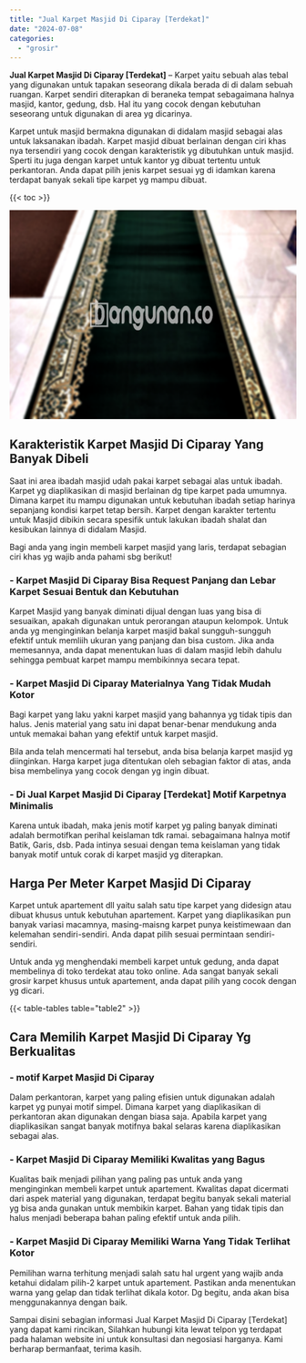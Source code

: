 ```yaml
---
title: "Jual Karpet Masjid Di Ciparay [Terdekat]"
date: "2024-07-08"
categories: 
  - "grosir"
---
```


**Jual Karpet Masjid Di Ciparay \[Terdekat\]** – Karpet yaitu sebuah alas tebal yang digunakan untuk tapakan seseorang dikala berada di di dalam sebuah ruangan. Karpet sendiri diterapkan di beraneka tempat sebagaimana halnya masjid, kantor, gedung, dsb. Hal itu yang cocok dengan kebutuhan seseorang untuk digunakan di area yg dicarinya.

Karpet untuk masjid bermakna digunakan di didalam masjid sebagai alas untuk laksanakan ibadah. Karpet masjid dibuat berlainan dengan ciri khas nya tersendiri yang cocok dengan karakteristik yg dibutuhkan untuk masjid. Sperti itu juga dengan karpet untuk kantor yg dibuat tertentu untuk perkantoran. Anda dapat pilih jenis karpet sesuai yg di idamkan karena terdapat banyak sekali tipe karpet yg mampu dibuat.

{{< toc >}}

![Jual Karpet Masjid Di Ciparay [Terdekat]](/images/grosir-karpet-murah-77.png)

## Karakteristik Karpet Masjid Di Ciparay Yang Banyak Dibeli

Saat ini area ibadah masjid udah pakai karpet sebagai alas untuk ibadah. Karpet yg diaplikasikan di masjid berlainan dg tipe karpet pada umumnya. Dimana karpet itu mampu digunakan untuk kebutuhan ibadah setiap harinya sepanjang kondisi karpet tetap bersih. Karpet dengan karakter tertentu untuk Masjid dibikin secara spesifik untuk lakukan ibadah shalat dan kesibukan lainnya di didalam Masjid.

Bagi anda yang ingin membeli karpet masjid yang laris, terdapat sebagian ciri khas yg wajib anda pahami sbg berikut!

### \- Karpet Masjid Di Ciparay Bisa Request Panjang dan Lebar Karpet Sesuai Bentuk dan Kebutuhan

Karpet Masjid yang banyak diminati dijual dengan luas yang bisa di sesuaikan, apakah digunakan untuk perorangan ataupun kelompok. Untuk anda yg menginginkan belanja karpet masjid bakal sungguh-sungguh efektif untuk memliih ukuran yang panjang dan bisa custom. Jika anda memesannya, anda dapat menentukan luas di dalam masjid lebih dahulu sehingga pembuat karpet mampu membikinnya secara tepat.

### \- Karpet Masjid Di Ciparay Materialnya Yang Tidak Mudah Kotor

Bagi karpet yang laku yakni karpet masjid yang bahannya yg tidak tipis dan halus. Jenis material yang satu ini dapat benar-benar mendukung anda untuk memakai bahan yang efektif untuk karpet masjid.

Bila anda telah mencermati hal tersebut, anda bisa belanja karpet masjid yg diinginkan. Harga karpet juga ditentukan oleh sebagian faktor di atas, anda bisa membelinya yang cocok dengan yg ingin dibuat.

### \- Di Jual Karpet Masjid Di Ciparay \[Terdekat\] Motif Karpetnya Minimalis

Karena untuk ibadah, maka jenis motif karpet yg paling banyak diminati adalah bermotifkan perihal keislaman tdk ramai. sebagaimana halnya motif Batik, Garis, dsb. Pada intinya sesuai dengan tema keislaman yang tidak banyak motif untuk corak di karpet masjid yg diterapkan.

## Harga Per Meter Karpet Masjid Di Ciparay

Karpet untuk apartement dll yaitu salah satu tipe karpet yang didesign atau dibuat khusus untuk kebutuhan apartement. Karpet yang diaplikasikan pun banyak variasi macamnya, masing-maisng karpet punya keistimewaan dan kelemahan sendiri-sendiri. Anda dapat pilih sesuai permintaan sendiri-sendiri.

Untuk anda yg menghendaki membeli karpet untuk gedung, anda dapat membelinya di toko terdekat atau toko online. Ada sangat banyak sekali grosir karpet khusus untuk apartement, anda dapat pilih yang cocok dengan yg dicari.

{{< table-tables table="table2" >}}

## Cara Memilih Karpet Masjid Di Ciparay Yg Berkualitas

### \- motif Karpet Masjid Di Ciparay

Dalam perkantoran, karpet yang paling efisien untuk digunakan adalah karpet yg punyai motif simpel. Dimana karpet yang diaplikasikan di perkantoran akan digunakan dengan biasa saja. Apabila karpet yang diaplikasikan sangat banyak motifnya bakal selaras karena diaplikasikan sebagai alas.

### \- Karpet Masjid Di Ciparay Memiliki Kwalitas yang Bagus

Kualitas baik menjadi pilihan yang paling pas untuk anda yang menginginkan membeli karpet untuk apartement. Kwalitas dapat dicermati dari aspek material yang digunakan, terdapat begitu banyak sekali material yg bisa anda gunakan untuk membikin karpet. Bahan yang tidak tipis dan halus menjadi beberapa bahan paling efektif untuk anda pilih.

### \- Karpet Masjid Di Ciparay Memiliki Warna Yang Tidak Terlihat Kotor

Pemilihan warna terhitung menjadi salah satu hal urgent yang wajib anda ketahui didalam pilih-2 karpet untuk apartement. Pastikan anda menentukan warna yang gelap dan tidak terlihat dikala kotor. Dg begitu, anda akan bisa menggunakannya dengan baik.

Sampai disini sebagian informasi Jual Karpet Masjid Di Ciparay \[Terdekat\] yang dapat kami rincikan, Silahkan hubungi kita lewat telpon yg terdapat pada halaman website ini untuk konsultasi dan negosiasi harganya. Kami berharap bermanfaat, terima kasih.

